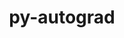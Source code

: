 ---
title: "py-autograd"
layout: cache
categories: [package, develop-2025-04-27]
meta: {"compilers": ["none"], "num_specs": 2, "num_specs_by_stack": {"e4s": 2, "root": 2}, "oss": ["ubuntu22.04"], "platforms": ["linux"], "stacks": ["e4s", "root"], "targets": ["x86_64_v3"], "versions": ["1.6.2"]}
spec_details: [{"compiler": "none", "hash": "f4vlbt37kx45guve3snsfnm2rh7fzqpv", "os": "ubuntu22.04", "platform": "linux", "size": "-", "stacks": ["e4s", "root"], "target": "x86_64_v3", "variants": ["build_system=python_pip"], "versions": ["1.6.2"]}, {"compiler": "none", "hash": "tfyq5m6o7v672tic6r5sjmg6ogq4bvak", "os": "ubuntu22.04", "platform": "linux", "size": "-", "stacks": ["e4s", "root"], "target": "x86_64_v3", "variants": ["build_system=python_pip"], "versions": ["1.6.2"]}]
---